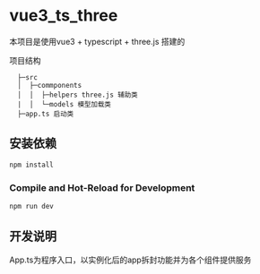 <!--
 * @Author: zhou lei
 * @Date: 2024-01-29 10:38:55
 * @LastEditTime: 2024-03-12 13:01:43
 * @LastEditors: zhoulei zhoulei@kehaida.com
 * @Description: Description
 * @FilePath: /vue3_ts_three/README.md
 * 联系方式:910592680@qq.com 
-->
# vue3_ts_three

本项目是使用vue3 + typescript + three.js 搭建的

项目结构
```
  ├─src
  │  ├─commponents
  │  │  ├─helpers three.js 辅助类
  |  │  └─models 模型加载类
  ├─app.ts 启动类
```
## 安装依赖

```sh
npm install
```

### Compile and Hot-Reload for Development

```sh
npm run dev
```

## 开发说明
App.ts为程序入口，以实例化后的app拆封功能并为各个组件提供服务